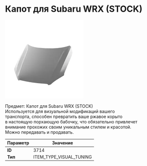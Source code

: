 # Капот для Subaru WRX (STOCK)

![Item Image](../img/3714.webp?raw=true)

Предмет: Капот для Subaru WRX (STOCK)<br>Используется для визуальной модификаций вашего<br>транспорта, способен превратить ваше ржавое корыто<br>в настоящую порхающую бабочку, что обязательно привлечет<br>внимание прохожих своим уникальным стилем и красотой.<br>Можно передавать и продавать.


| Параметр | Значение |
|----------|----------|
| **ID** | 3714 |
| **Тип** | ITEM_TYPE_VISUAL_TUNING |


